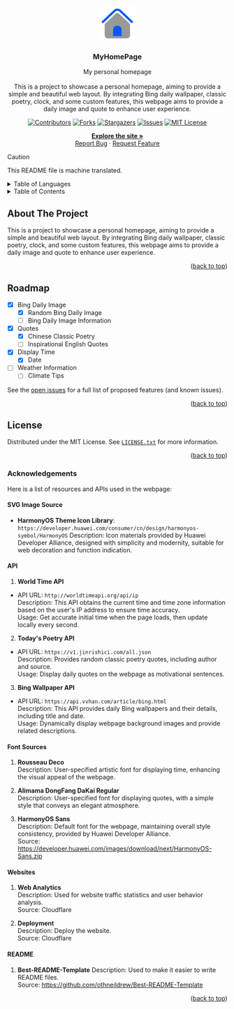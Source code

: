 <a id="readme-top"></a>

<!-- 项目 LOGO -->
<br />
<div align="center">
  <a href="https://github.com/PhantomPixel-0418/MyHomePage">
    <img src="images/logo.svg" alt="Logo" width="80" height="80">
  </a>

<h3 align="center">MyHomePage</h3>

  <p align="center">
    My personal homepage<br /><br />This is a project to showcase a personal homepage, aiming to provide a simple and beautiful web layout. By integrating Bing daily wallpaper, classic poetry, clock, and some custom features, this webpage aims to provide a daily image and quote to enhance user experience.
  </p>

  [![Contributors][contributors-shield]][contributors-url]
  [![Forks][forks-shield]][forks-url]
  [![Stargazers][stars-shield]][stars-url]
  [![Issues][issues-shield]][issues-url]
  [![MIT License][license-shield]][license-url]

  <p align="center">
    <a href="https://phantompixel.pages.dev"><strong>Explore the site »</strong></a>
    <br />
        <a href="https://github.com/PhantomPixel-0418/MyHomePage/issues/new?assignees=PhantomPixel-0418&labels=bug%2C+unallocated&projects=&template=bug_report.md&title=%5BBug%5D+">Report Bug</a>
    ·
    <a href="https://github.com/PhantomPixel-0418/MyHomePage/issues/new?assignees=PhantomPixel-0418&labels=enhancement%2C+unallocated&projects=&template=feature_request.md&title=%5BFeat%5D+">Request Feature</a>
  </p>
</div>

> [!CAUTION]
> This README file is machine translated.

<!-- 语言 -->
<details>
  <summary>Table of Languages</summary>
  <ol>
    <li><a href="/README.md">中文</a></li>
    <li><a href="/README_en.md">English</a></li>
  </ol>
</details>

<!-- 目录 -->
<details>
  <summary>Table of Contents</summary>
  <ol>
    <li>
      <a href="#about-the-project">About The Project</a>
    </li>
    <li><a href="#roadmap">Roadmap</a></li>
    <li><a href="#license">License</a></li>
    <li><a href="#acknowledgements">Acknowledgements</a></li>
  </ol>
</details>

<!-- 关于项目 -->
## About The Project

This is a project to showcase a personal homepage, aiming to provide a simple and beautiful web layout. By integrating Bing daily wallpaper, classic poetry, clock, and some custom features, this webpage aims to provide a daily image and quote to enhance user experience.

<p align="right">(<a href="#readme-top">back to top</a>)</p>

<!-- 路线图 -->
## Roadmap

- [x] Bing Daily Image
  - [x] Random Bing Daily Image
  - [ ] Bing Daily Image Information 
- [x] Quotes
  - [x] Chinese Classic Poetry
  - [ ] Inspirational English Quotes
- [x] Display Time
  - [x] Date
- [ ] Weather Information
  - [ ] Climate Tips

See the [open issues](https://github.com/PhantomPixel-0418/MyHomePage/issues) for a full list of proposed features (and known issues).

<p align="right">(<a href="#readme-top">back to top</a>)</p>

<!-- 许可证 -->
## License

Distributed under the MIT License. See [`LICENSE.txt`](LICENSE) for more information.

<p align="right">(<a href="#readme-top">back to top</a>)</p>

<!-- 致谢 -->
### Acknowledgements

Here is a list of resources and APIs used in the webpage:

#### SVG Image Source
- **HarmonyOS Theme Icon Library**: `https://developer.huawei.com/consumer/cn/design/harmonyos-symbol/HarmonyOS`
  Description: Icon materials provided by Huawei Developer Alliance, designed with simplicity and modernity, suitable for web decoration and function indication.

#### API

1. **World Time API**
- API URL: `http://worldtimeapi.org/api/ip`  
  Description: This API obtains the current time and time zone information based on the user's IP address to ensure time accuracy.  
  Usage: Get accurate initial time when the page loads, then update locally every second.
  
2. **Today's Poetry API**
- API URL: `https://v1.jinrishici.com/all.json`  
  Description: Provides random classic poetry quotes, including author and source.  
  Usage: Display daily quotes on the webpage as motivational sentences.

3. **Bing Wallpaper API**
- API URL: `https://api.vvhan.com/article/bing.html`  
  Description: This API provides daily Bing wallpapers and their details, including title and date.  
  Usage: Dynamically display webpage background images and provide related descriptions.

#### Font Sources

1. **Rousseau Deco**  
   Description: User-specified artistic font for displaying time, enhancing the visual appeal of the webpage.
   
2. **Alimama DongFang DaKai Regular**  
   Description: User-specified font for displaying quotes, with a simple style that conveys an elegant atmosphere.
   
3. **HarmonyOS Sans**  
   Description: Default font for the webpage, maintaining overall style consistency, provided by Huawei Developer Alliance.  
   Source: https://developer.huawei.com/images/download/next/HarmonyOS-Sans.zip

#### Websites

1. **Web Analytics**  
   Description: Used for website traffic statistics and user behavior analysis.  
   Source: Cloudflare
   
3. **Deployment**  
   Description: Deploy the website.  
   Source: Cloudflare

#### README

1. **Best-README-Template**
   Description: Used to make it easier to write README files.  
   Source: https://github.com/othneildrew/Best-README-Template  

<p align="right">(<a href="#readme-top">back to top</a>)</p>

<!-- 标记链接和图像 -->
<!-- https://www.markdownguide.org/basic-syntax/#reference-style-links -->

[contributors-shield]: https://img.shields.io/github/contributors/PhantomPixel-0418/MyHomePage.svg
[contributors-url]: https://github.com/PhantomPixel-0418/MyHomePage/graphs/contributors
[forks-shield]: https://img.shields.io/github/forks/PhantomPixel-0418/MyHomePage.svg?style
[forks-url]: https://github.com/PhantomPixel-0418/MyHomePage/network/members
[stars-shield]: https://img.shields.io/github/stars/PhantomPixel-0418/MyHomePage.svg?style
[stars-url]: https://github.com/PhantomPixel-0418/MyHomePage/stargazers
[issues-shield]: https://img.shields.io/github/issues/PhantomPixel-0418/MyHomePage.svg
[issues-url]: https://github.com/PhantomPixel-0418/MyHomePage/issues
[license-shield]: https://img.shields.io/github/license/PhantomPixel-0418/MyHomePage.svg
[license-url]: https://github.com/PhantomPixel-0418/MyHomePage/blob/master/LICENSE.txt
